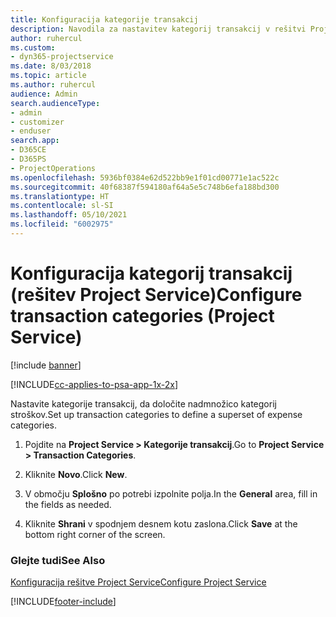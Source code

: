 ```yaml
---
title: Konfiguracija kategorije transakcij
description: Navodila za nastavitev kategorij transakcij v rešitvi Project Service
author: ruhercul
ms.custom:
- dyn365-projectservice
ms.date: 8/03/2018
ms.topic: article
ms.author: ruhercul
audience: Admin
search.audienceType:
- admin
- customizer
- enduser
search.app:
- D365CE
- D365PS
- ProjectOperations
ms.openlocfilehash: 5936bf0384e62d522bb9e1f01cd00771e1ac522c
ms.sourcegitcommit: 40f68387f594180af64a5e5c748b6efa188bd300
ms.translationtype: HT
ms.contentlocale: sl-SI
ms.lasthandoff: 05/10/2021
ms.locfileid: "6002975"
---
```

# <a name="configure-transaction-categories-project-service"></a><span data-ttu-id="c034c-103">Konfiguracija kategorij transakcij (rešitev Project Service)</span><span class="sxs-lookup"><span data-stu-id="c034c-103">Configure transaction categories (Project Service)</span></span>

[!include [banner](../includes/psa-now-project-operations.md)]

[!INCLUDE[cc-applies-to-psa-app-1x-2x](../includes/cc-applies-to-psa-app-1x-2x.md)]

<span data-ttu-id="c034c-104">Nastavite kategorije transakcij, da določite nadmnožico kategorij stroškov.</span><span class="sxs-lookup"><span data-stu-id="c034c-104">Set up transaction categories to define a superset of expense categories.</span></span>  
  
1.  <span data-ttu-id="c034c-105">Pojdite na **Project Service > Kategorije transakcij**.</span><span class="sxs-lookup"><span data-stu-id="c034c-105">Go to **Project Service > Transaction Categories**.</span></span>  
  
2.  <span data-ttu-id="c034c-106">Kliknite **Novo**.</span><span class="sxs-lookup"><span data-stu-id="c034c-106">Click **New**.</span></span>  
  
3.  <span data-ttu-id="c034c-107">V območju **Splošno** po potrebi izpolnite polja.</span><span class="sxs-lookup"><span data-stu-id="c034c-107">In the **General** area, fill in the fields as needed.</span></span>  
  
4.  <span data-ttu-id="c034c-108">Kliknite **Shrani** v spodnjem desnem kotu zaslona.</span><span class="sxs-lookup"><span data-stu-id="c034c-108">Click **Save** at the bottom right corner of the screen.</span></span>  
  
### <a name="see-also"></a><span data-ttu-id="c034c-109">Glejte tudi</span><span class="sxs-lookup"><span data-stu-id="c034c-109">See Also</span></span>  
 [<span data-ttu-id="c034c-110">Konfiguracija rešitve Project Service</span><span class="sxs-lookup"><span data-stu-id="c034c-110">Configure Project Service</span></span>](../psa/configure.md)


[!INCLUDE[footer-include](../includes/footer-banner.md)]